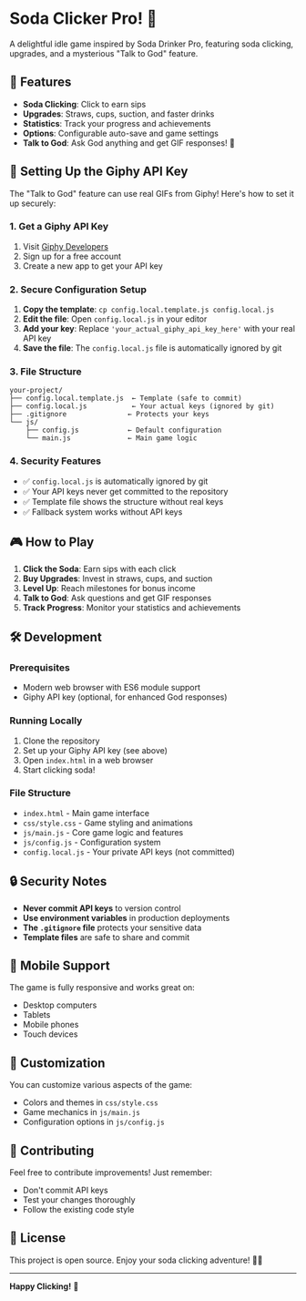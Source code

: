# Soda Clicker Pro! 🥤

A delightful idle game inspired by Soda Drinker Pro, featuring soda clicking, upgrades, and a mysterious "Talk to God" feature.

## 🚀 Features

- **Soda Clicking**: Click to earn sips
- **Upgrades**: Straws, cups, suction, and faster drinks
- **Statistics**: Track your progress and achievements
- **Options**: Configurable auto-save and game settings
- **Talk to God**: Ask God anything and get GIF responses! 🙏

## 🔑 Setting Up the Giphy API Key

The "Talk to God" feature can use real GIFs from Giphy! Here's how to set it up securely:

### 1. Get a Giphy API Key
1. Visit [Giphy Developers](https://developers.giphy.com/)
2. Sign up for a free account
3. Create a new app to get your API key

### 2. Secure Configuration Setup
1. **Copy the template**: `cp config.local.template.js config.local.js`
2. **Edit the file**: Open `config.local.js` in your editor
3. **Add your key**: Replace `'your_actual_giphy_api_key_here'` with your real API key
4. **Save the file**: The `config.local.js` file is automatically ignored by git

### 3. File Structure
```
your-project/
├── config.local.template.js  ← Template (safe to commit)
├── config.local.js           ← Your actual keys (ignored by git)
├── .gitignore               ← Protects your keys
└── js/
    ├── config.js            ← Default configuration
    └── main.js              ← Main game logic
```

### 4. Security Features
- ✅ `config.local.js` is automatically ignored by git
- ✅ Your API keys never get committed to the repository
- ✅ Template file shows the structure without real keys
- ✅ Fallback system works without API keys

## 🎮 How to Play

1. **Click the Soda**: Earn sips with each click
2. **Buy Upgrades**: Invest in straws, cups, and suction
3. **Level Up**: Reach milestones for bonus income
4. **Talk to God**: Ask questions and get GIF responses
5. **Track Progress**: Monitor your statistics and achievements

## 🛠️ Development

### Prerequisites
- Modern web browser with ES6 module support
- Giphy API key (optional, for enhanced God responses)

### Running Locally
1. Clone the repository
2. Set up your Giphy API key (see above)
3. Open `index.html` in a web browser
4. Start clicking soda!

### File Structure
- `index.html` - Main game interface
- `css/style.css` - Game styling and animations
- `js/main.js` - Core game logic and features
- `js/config.js` - Configuration system
- `config.local.js` - Your private API keys (not committed)

## 🔒 Security Notes

- **Never commit API keys** to version control
- **Use environment variables** in production deployments
- **The `.gitignore` file** protects your sensitive data
- **Template files** are safe to share and commit

## 📱 Mobile Support

The game is fully responsive and works great on:
- Desktop computers
- Tablets
- Mobile phones
- Touch devices

## 🎨 Customization

You can customize various aspects of the game:
- Colors and themes in `css/style.css`
- Game mechanics in `js/main.js`
- Configuration options in `js/config.js`

## 🤝 Contributing

Feel free to contribute improvements! Just remember:
- Don't commit API keys
- Test your changes thoroughly
- Follow the existing code style

## 📄 License

This project is open source. Enjoy your soda clicking adventure! 🥤✨

---

**Happy Clicking!** 🎯